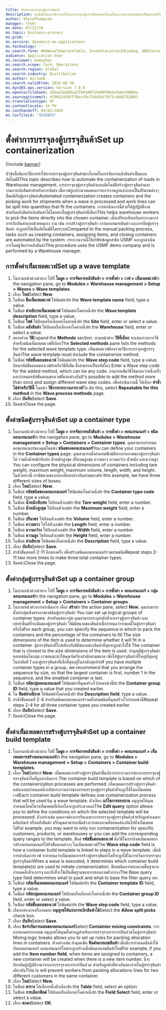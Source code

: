 ```yaml
---
title: ตั้งค่าการบรรจุลงตู้บรรจุสินค้า
description: หัวข้อนี้อธิบายวิธีการทำให้การบรรจุลงตู้บรรจุสินค้าของโหลดในการจัดการคลังสินค้าเป็นแบบอัตโนมัติ
author: ShylaThompson
manager: tfehr
ms.date: 07/22/19
ms.topic: business-process
ms.prod: ''
ms.service: dynamics-ax-applications
ms.technology: ''
ms.search.form: WHSWaveTemplateTable, InventLocationIdLookup, WHSContainerType, WHSContainerGroup, WHSContainerizationTable, WHSContainerizationBreak, WHSCreateContainerBreak
audience: Application User
ms.reviewer: kamaybac
ms.search.scope: Core, Operations
ms.search.region: Global
ms.search.industry: Distribution
ms.author: mirzaab
ms.search.validFrom: 2016-06-30
ms.dyn365.ops.version: Version 7.0.0
ms.openlocfilehash: 2b5ad1bdd91a2fb9109f29400f082e9a8af009ba
ms.sourcegitcommit: 4f9912439ff78acf0c754d5bff972c4b85763093
ms.translationtype: HT
ms.contentlocale: th-TH
ms.lasthandoff: 04/02/2020
ms.locfileid: "3216953"
---
```

# <a name="set-up-containerization"></a><span data-ttu-id="949ab-103">ตั้งค่าการบรรจุลงตู้บรรจุสินค้า</span><span class="sxs-lookup"><span data-stu-id="949ab-103">Set up containerization</span></span>

[!include [banner](../../includes/banner.md)]

<span data-ttu-id="949ab-104">หัวข้อนี้อธิบายวิธีการทำให้การบรรจุลงตู้บรรจุสินค้าของโหลดในการจัดการคลังสินค้าเป็นแบบอัตโนมัติ</span><span class="sxs-lookup"><span data-stu-id="949ab-104">This topic describes how to automate the containerization of loads in Warehouse management.</span></span> <span data-ttu-id="949ab-105">การบรรจุลงตู้บรรจุสินค้าแบบอัตโนมัติสร้างตู้บรรจุสินค้าและงานการเบิกสินค้าสำหรับการจัดส่ง เมื่อเวฟถูกประมวลผลและรายการงานถูกแบ่งออกเป็นปริมาณต่างๆที่พอดีกับตู้บรรจุสินค้า</span><span class="sxs-lookup"><span data-stu-id="949ab-105">Automated containerization creates containers and the picking work for shipments when a wave is processed and work lines can be split into quantities that fit the containers.</span></span> <span data-ttu-id="949ab-106">การดำเนินการนี้ช่วยให้ผู้ปฏิบัติงานสำหรับคลังสินค้าเบิกสินค้าได้โดยตรงในตู้บรรจุสินค้าที่เลือก</span><span class="sxs-lookup"><span data-stu-id="949ab-106">This helps warehouse workers to pick the items directly into the chosen container.</span></span> <span data-ttu-id="949ab-107">เมื่อเปรียบเทียบกับกระบวนการการเบิกสินค่าแบบด้วยตนเอง งาน เช่น การสร้างตู้บรรจุสินค้า การมอบหมายสินค้า และการปิดตู้บรรจุสินค้า จะถูกทำให้เป็นอัตโนมัติโดยระบบ</span><span class="sxs-lookup"><span data-stu-id="949ab-107">Compared to the manual packing process, tasks such as creating containers, assigning items, and closing containers are automated by the system.</span></span> <span data-ttu-id="949ab-108">กระบวนงานนี้ใช้บริษัทข้อมูลสาธิต USMF และถูกดำเนินการโดยผู้จัดการคลังสินค้า</span><span class="sxs-lookup"><span data-stu-id="949ab-108">This procedure uses the USMF demo company and is performed by a Warehouse manager.</span></span>


## <a name="set-up-a-wave-template"></a><span data-ttu-id="949ab-109">การตั้งค่าเท็มเพลตเวฟ</span><span class="sxs-lookup"><span data-stu-id="949ab-109">Set up a wave template</span></span>
1. <span data-ttu-id="949ab-110">ในบานหน้าต่างนำทาง ไปที่ **โมดูล > การจัดการคลังสินค้า > การตั้งค่า > เวฟ > เท็มเพลตเวฟ**</span><span class="sxs-lookup"><span data-stu-id="949ab-110">In the navigation pane, go to **Modules > Warehouse management > Setup > Waves > Wave templates**.</span></span>
2. <span data-ttu-id="949ab-111">เลือก **ใหม่**</span><span class="sxs-lookup"><span data-stu-id="949ab-111">Select **New**.</span></span>
3. <span data-ttu-id="949ab-112">ในฟิลด์ **ชือเท็มเพลตเวฟ** ให้พิมพ์ค่า</span><span class="sxs-lookup"><span data-stu-id="949ab-112">In the **Wave template name** field, type a value.</span></span>
4. <span data-ttu-id="949ab-113">ในฟิลด์ **คำอธิบายเท็มเพลตเวฟ** ให้พิมพ์ค่าใดค่าหนึ่ง</span><span class="sxs-lookup"><span data-stu-id="949ab-113">In the **Wave template description** field, type a value.</span></span>
5. <span data-ttu-id="949ab-114">ในฟิลด์ **ไซต์** ให้ป้อนหรือเลือกค่าใดค่าหนึ่ง</span><span class="sxs-lookup"><span data-stu-id="949ab-114">In the **Site** field, enter or select a value.</span></span>
6. <span data-ttu-id="949ab-115">ในฟิลด์ **คลังสินค้า** ให้ป้อนหรือเลือกค่าใดค่าหนึ่ง</span><span class="sxs-lookup"><span data-stu-id="949ab-115">In the **Warehouse** field, enter or select a value.</span></span>
7. <span data-ttu-id="949ab-116">ขยายส่วน **วิธี**</span><span class="sxs-lookup"><span data-stu-id="949ab-116">Expand the **Methods** section.</span></span> <span data-ttu-id="949ab-117">บานหน้าต่าง **วิธีที่เลือก** จะแสดงรายการวิธีสำหรับชนิดเท็มเพลตเวฟที่เลือก</span><span class="sxs-lookup"><span data-stu-id="949ab-117">The **Selected methods** pane lists the methods for the selected wave template type.</span></span> <span data-ttu-id="949ab-118">เท็มเพลตเวฟต้องรวมวิธีการบรรจุลงตู้บรรจุสินค้า</span><span class="sxs-lookup"><span data-stu-id="949ab-118">The wave template must include the containerize method.</span></span>  
8. <span data-ttu-id="949ab-119">ในฟิลด์ **รหัสขั้นตอนของเวฟ** ให้พิมพ์ค่า</span><span class="sxs-lookup"><span data-stu-id="949ab-119">In the **Wave step code** field, type a value.</span></span> <span data-ttu-id="949ab-120">ป้อนรหัสขั้นตอนของเวฟสำหรับวิธีที่เพิ่ม ซึ่งสามารถเป็นรหัสใดๆ </span><span class="sxs-lookup"><span data-stu-id="949ab-120">Enter a Wave step code for the added method, which can be any code.</span></span> <span data-ttu-id="949ab-121">สามารถเพิ่มวิธีได้มากกว่าหนึ่งครั้ง และกำหนดรหัสขั้นตอนของเวฟที่แตกต่างกัน</span><span class="sxs-lookup"><span data-stu-id="949ab-121">It's possible to add the method more than once and assign different wave step codes.</span></span> <span data-ttu-id="949ab-122">เพื่อดำเนินงานนี้ ให้เลือก **ทำซ้ำได้สำหรับวิธีนี้** ในหน้า **วิธีการกระบวนการเวฟ**</span><span class="sxs-lookup"><span data-stu-id="949ab-122">To do this, select **Repeatable for this method** in the **Wave process methods** page.</span></span>  
9. <span data-ttu-id="949ab-123">เลือก **บันทึก**</span><span class="sxs-lookup"><span data-stu-id="949ab-123">Select **Save**.</span></span>
10. <span data-ttu-id="949ab-124">ปิดหน้า</span><span class="sxs-lookup"><span data-stu-id="949ab-124">Close the page.</span></span>

## <a name="set-up-a-container-type"></a><span data-ttu-id="949ab-125">ตั้งค่าชนิดตู้บรรจุสินค้า</span><span class="sxs-lookup"><span data-stu-id="949ab-125">Set up a container type</span></span>
1. <span data-ttu-id="949ab-126">ในบานหน้าต่างนำทาง ไปที่ **โมดูล > การจัดการคลังสินค้า > การตั้งค่า > คอนเทนเนอร์ > ชนิดคอนเทนเนอร์**</span><span class="sxs-lookup"><span data-stu-id="949ab-126">In the navigation pane, go to **Modules > Warehouse management > Setup > Containers > Container types**.</span></span> <span data-ttu-id="949ab-127">คุณสามารถกำหนดคอนเทนเนอร์ของคุณในหน้า **ชนิดของคอนเทนเนอร์**</span><span class="sxs-lookup"><span data-stu-id="949ab-127">You can define your containers in the **Container types** page.</span></span> <span data-ttu-id="949ab-128">คุณสามารถตั้งค่าคอนฟิกมิติทางกายภาพของตู้บรรจุสินค้าได้ รวมถึงน้ำหนักหีบห่อ น้ำหนักสูงสุด ปริมาณสูงสุด ความยาว ความกว้าง น้ำหนัก และความสูง </span><span class="sxs-lookup"><span data-stu-id="949ab-128">You can configure the physical dimensions of containers including tare weight, maximum weight, maximum volume, length, width, and height.</span></span> <span data-ttu-id="949ab-129">ในตัวอย่างนี้ เรามีขนาดของกล่องที่แตกต่างกันสามขนาด</span><span class="sxs-lookup"><span data-stu-id="949ab-129">In this example, we have three different sizes of boxes.</span></span>  
2. <span data-ttu-id="949ab-130">เลือก **ใหม่**</span><span class="sxs-lookup"><span data-stu-id="949ab-130">Select **New**.</span></span>
3. <span data-ttu-id="949ab-131">ในฟิลด์ **รหัสชนิดของคอนเทนเนอร์** ให้พิมพ์ค่าใดค่าหนึ่ง</span><span class="sxs-lookup"><span data-stu-id="949ab-131">In the **Container type code** field, type a value.</span></span>
4. <span data-ttu-id="949ab-132">ในฟิลด์ **น้ำหนักหีบห่อ** ให้ป้อนตัวเลข</span><span class="sxs-lookup"><span data-stu-id="949ab-132">In the **Tare weight** field, enter a number.</span></span>
5. <span data-ttu-id="949ab-133">ในฟิลด์ **น้ำหนักสูงสุด** ให้ป้อนตัวเลข</span><span class="sxs-lookup"><span data-stu-id="949ab-133">In the **Maximum weight** field, enter a number.</span></span>
6. <span data-ttu-id="949ab-134">ในฟิลด์ **ปริมาตร** ให้ป้อนตัวเลข</span><span class="sxs-lookup"><span data-stu-id="949ab-134">In the **Volume** field, enter a number.</span></span>
7. <span data-ttu-id="949ab-135">ในฟิลด์ **ความยาว** ให้ใส่ตัวเลข</span><span class="sxs-lookup"><span data-stu-id="949ab-135">In the **Length** field, enter a number.</span></span>
8. <span data-ttu-id="949ab-136">ในฟิลด์ **ความกว้าง** ให้ป้อนตัวเลข</span><span class="sxs-lookup"><span data-stu-id="949ab-136">In the **Width** field, enter a number.</span></span>
9. <span data-ttu-id="949ab-137">ในฟิลด์ **ความสูง** ให้ป้อนตัวเลข</span><span class="sxs-lookup"><span data-stu-id="949ab-137">In the **Height** field, enter a number.</span></span>
10. <span data-ttu-id="949ab-138">ในฟิลด์ **คำอธิบาย** ให้พิมพ์ค่าใดค่าหนึ่ง</span><span class="sxs-lookup"><span data-stu-id="949ab-138">In the **Description** field, type a value.</span></span>
11. <span data-ttu-id="949ab-139">เลือก **บันทึก**</span><span class="sxs-lookup"><span data-stu-id="949ab-139">Select **Save**.</span></span>
13. <span data-ttu-id="949ab-140">ทำซ้ำขั้นตอนที่ 2-11 อีกสองครั้ง เพื่อสร้างชนิดคอนเทนเนอร์รวมสามชนิด</span><span class="sxs-lookup"><span data-stu-id="949ab-140">Repeat steps 2-11 two more times to make three total container types.</span></span>
14. <span data-ttu-id="949ab-141">ปิดหน้า</span><span class="sxs-lookup"><span data-stu-id="949ab-141">Close the page.</span></span>

## <a name="set-up-a-container-group"></a><span data-ttu-id="949ab-142">ตั้งค่ากลุ่มตู้บรรจุสินค้า</span><span class="sxs-lookup"><span data-stu-id="949ab-142">Set up a container group</span></span>
1. <span data-ttu-id="949ab-143">ในบานหน้าต่างนำทาง ไปที่ **โมดูล > การจัดการคลังสินค้า > การตั้งค่า > คอนเทนเนอร์ > กลุ่มคอนเทนเนอร์**</span><span class="sxs-lookup"><span data-stu-id="949ab-143">In the navigation pane, go to **Modules > Warehouse management > Setup > Containers > Container groups**.</span></span>
2. <span data-ttu-id="949ab-144">ในบานหน้าต่างการดำเนินการ เลือก **สร้าง**</span><span class="sxs-lookup"><span data-stu-id="949ab-144">In the action pane, select **New**.</span></span> <span data-ttu-id="949ab-145">คุณสามารถตั้งค่ากลุ่มเชิงตรรกะของชนิดตู้บรรจุสินค้า </span><span class="sxs-lookup"><span data-stu-id="949ab-145">You can set up logical groups of container types.</span></span> <span data-ttu-id="949ab-146">สำหรับแต่ละกลุ่ม คุณสามารถระบุลำดับที่จะบรรจุตู้บรรจุสินค้า และเปอร์เซ็นต์ที่จะเติมของตู้บรรจุสินค้า ใช้มิติขนาดของสินค้าเพื่อกำหนดว่าจะพอดีในตู้บรรจุสินค้าหรือไม่</span><span class="sxs-lookup"><span data-stu-id="949ab-146">For each group, you can specify the sequence in which to pack the containers and the percentage of the containers to fill.The size dimensions of the item is used to determine whether it will fit in a container.</span></span> <span data-ttu-id="949ab-147">ตู้บรรจุสินค้าที่ใกล้เคียงกับมิติขนาดของสินค้าที่สุดจะถูกนำไปใช้ </span><span class="sxs-lookup"><span data-stu-id="949ab-147">The container that is closest to the size dimensions of the item is used.</span></span> <span data-ttu-id="949ab-148">ถ้าคุณมีตู้บรรจุสินค้าหลายชนิดในกลุ่ม เราขอแนะนำให้คุณจัดเรียงลำดับตามขนาด เพื่อให้ตู้บรรจุสินค้าที่ใหญ่ที่สุดอยู่ในลำดับที่ 1 และตู้บรรจุสินค้าที่เล็กที่สุดอยู่ในลำดับสุดท้าย</span><span class="sxs-lookup"><span data-stu-id="949ab-148">If you have multiple container types in a group, we recommend that you arrange the sequence by size, so that the largest container is first, number 1 in the sequence, and the smallest container is last.</span></span>    
3. <span data-ttu-id="949ab-149">ในฟิลด์ **รหัสกลุ่มคอนเทนเนอร์** ให้พิมพ์ค่าที่คุณสร้างไว้ก่อนหน้านี้</span><span class="sxs-lookup"><span data-stu-id="949ab-149">In the **Container group ID** field, type a value that you created earlier.</span></span>
4. <span data-ttu-id="949ab-150">ใน **ฟิลด์คำอธิบาย** ให้พิมพ์ค่าใดค่าหนึ่ง</span><span class="sxs-lookup"><span data-stu-id="949ab-150">In the **Description field**, type a value.</span></span>
5. <span data-ttu-id="949ab-151">ทำซ้ำขั้นตอนที่ 2-4 สำหรับชนิดคอนเทนเนอร์รวมทั้งสามชนิดที่คุณสร้างไว้ก่อนหน้านี้</span><span class="sxs-lookup"><span data-stu-id="949ab-151">Repeat steps 2-4 for all three container types you created earlier.</span></span>
6. <span data-ttu-id="949ab-152">เลือก **บันทึก**</span><span class="sxs-lookup"><span data-stu-id="949ab-152">Select **Save**.</span></span>
7. <span data-ttu-id="949ab-153">ปิดหน้า</span><span class="sxs-lookup"><span data-stu-id="949ab-153">Close the page.</span></span>

## <a name="set-up-a-container-build-template"></a><span data-ttu-id="949ab-154">ตั้งค่าเท็มเพลตการสร้างตู้บรรจุสินค้า</span><span class="sxs-lookup"><span data-stu-id="949ab-154">Set up a container build template</span></span>
1. <span data-ttu-id="949ab-155">ในบานหน้าต่างนำทาง ไปที่ **โมดูล > การจัดการคลังสินค้า > การตั้งค่า > คอนเทนเนอร์ > เท็มเพลตการสร้างคอนเทนเนอร์**</span><span class="sxs-lookup"><span data-stu-id="949ab-155">In the navigation pane, go to **Modules > Warehouse management > Setup > Containers > Container build templates**.</span></span>
2. <span data-ttu-id="949ab-156">เลือก **ใหม่**</span><span class="sxs-lookup"><span data-stu-id="949ab-156">Select **New**.</span></span> <span data-ttu-id="949ab-157">เท็มเพลตการสร้างตู้บรรจุสินค้าขี้นกับว่ากระบวนการของการบรรจุลงตู้บรรจุสินค้าใดที่ถูกดำเนินการ </span><span class="sxs-lookup"><span data-stu-id="949ab-157">The container build template is based on which of the containerization processes are performed.</span></span> <span data-ttu-id="949ab-158">เท็มเพลตการสร้างตู้บรรจุสินค้าแต่ละแบบกำหนดหนึ่งรหัสกระบวนการของการบรรจุลงตู้บรรจุสินค้าที่จะถูกใช้โดยเท็มเพลตเวฟ</span><span class="sxs-lookup"><span data-stu-id="949ab-158">Each container build template defines one containerization process that will be used by a wave template.</span></span> <span data-ttu-id="949ab-159">ตัวเลือก **แก้ไขการสอบถาม** อนุญาตให้คุณกำหนดเงื่อนไขว่าเท็มเพลตที่เลือกใดจะถูกประมวลผล</span><span class="sxs-lookup"><span data-stu-id="949ab-159">The **Edit query** option allows you to define the conditions on which the selected template will be processed.</span></span> <span data-ttu-id="949ab-160">ตัวอย่างเช่น คุณอาจต้องการรันเฉพาะการบรรจุลงตู้บรรจุสินค้าสำหรับลูกค้าเฉพาะ ผลิตภัณฑ์ หรือคลังสินค้า หรือคุณสามารถเพิ่มช่วงการสอบถามที่สอดคล้องกันไปยังเท็มเพลตได้</span><span class="sxs-lookup"><span data-stu-id="949ab-160">For example, you may want to only run containerization for specific customers, products, or warehouses or you can add the corresponding query ranges to the template.</span></span> <span data-ttu-id="949ab-161">ฟิลด์ **รหัสขั้นตอนของเวฟ** คือวิธีในการลิงค์เท็มเพลตการสร้างคอนเทนเนอร์ไปยังขั้นตอนต่างๆ ในเท็มเพลตเวฟ</span><span class="sxs-lookup"><span data-stu-id="949ab-161">The **Wave step code** field is how a container build template is linked to steps in a wave template.</span></span> <span data-ttu-id="949ab-162">เมื่อมีการดำเนินการเวฟ จะกำหนดว่าเท็มเพลตการสร้างตู้บรรจุสินค้าใดที่จะถูกใช้ในการเริ่มการบรรจุลงตู้บรรจุสินค้า</span><span class="sxs-lookup"><span data-stu-id="949ab-162">When a wave is executed, it determines which container build template(s) are used to initiate containerization.</span></span> <span data-ttu-id="949ab-163">ฟิลด์ชนิดการสอบถามพื้นฐานจะกำหนดสิ่งที่จะบรรจุ และสิ่งที่จะใช้เป็นพื้นฐานของการสอบถามตัวกรอง</span><span class="sxs-lookup"><span data-stu-id="949ab-163">The Base query type field determines what to pack and what to base the filter query on.</span></span> 
3. <span data-ttu-id="949ab-164">ในฟิลด์ **รหัสเท็มเพลตคอนเทนเนอร์** ให้พิมพ์ค่า</span><span class="sxs-lookup"><span data-stu-id="949ab-164">In the **Container template ID** field, type a value.</span></span>
4. <span data-ttu-id="949ab-165">ในฟิลด์ **รหัสกลุ่มคอนเทนเนอร์** ให้ป้อนหรือเลือกค่าใดค่าหนึ่ง</span><span class="sxs-lookup"><span data-stu-id="949ab-165">In the **Container group ID** field, enter or select a value.</span></span>
5. <span data-ttu-id="949ab-166">ในฟิลด์ **รหัสขั้นตอนของเวฟ** ให้พิมพ์ค่า</span><span class="sxs-lookup"><span data-stu-id="949ab-166">In the **Wave step code** field, type a value.</span></span>
6. <span data-ttu-id="949ab-167">เลือกกล่องกาเครื่องหมาย **อนุญาตให้แบ่งการเบิกสินค้าได้**</span><span class="sxs-lookup"><span data-stu-id="949ab-167">Select the **Allow split picks** check box.</span></span>
7. <span data-ttu-id="949ab-168">เลือก **บันทึก**</span><span class="sxs-lookup"><span data-stu-id="949ab-168">Select **Save**.</span></span>
8. <span data-ttu-id="949ab-169">เลือก **ข้อจำกัดการผสมของคอนเทนเนอร์**</span><span class="sxs-lookup"><span data-stu-id="949ab-169">Select **Containier mixing constraints**.</span></span> <span data-ttu-id="949ab-170">การแบ่งตามตรรกะผสม อนุญาตให้คุณตั้งค่ากฎสำหรับการบรรจุรายการการปันส่วนในตู้บรรจุสินค้า </span><span class="sxs-lookup"><span data-stu-id="949ab-170">Mixing logic breaks allows you to set up rules for packing allocation lines in containers.</span></span> <span data-ttu-id="949ab-171">ตัวอย่างเช่น ถ้าคุณเพิ่ม **ฟิลด์หมายเลขสินค้า** เมื่อมีการกำหนดสินค้าให้กับคอนเทนเนอร์ คอนเทนเนอร์ใหม่จะถูกสร้างเมื่อมีหมายเลขสินค้าใหม่</span><span class="sxs-lookup"><span data-stu-id="949ab-171">For example, if you add the **Item number field**, when items are assigned to containers, a new container will be created when there is a new item number.</span></span> <span data-ttu-id="949ab-172">นี่จะป้องกันผู้ปฏิบัติงานจากการบรรจุรายการการปันส่วน สำหรับลูกค้าที่ต่างกันสองรายในตู้บรรจุสินค้าเดียวกัน</span><span class="sxs-lookup"><span data-stu-id="949ab-172">This is will prevent workers from packing allocations lines for two different customers in the same container.</span></span>  
9. <span data-ttu-id="949ab-173">เลือก **ใหม่**</span><span class="sxs-lookup"><span data-stu-id="949ab-173">Select **New**.</span></span>
10. <span data-ttu-id="949ab-174">ในฟิลด์ **ตาราง** ให้เลือกหนึ่งตัวเลือก</span><span class="sxs-lookup"><span data-stu-id="949ab-174">In the **Table** field, select an option.</span></span>
11. <span data-ttu-id="949ab-175">ในฟิลด์ **การเลือกฟิลด์** ให้ป้อนหรือเลือกค่าใดค่าหนึ่ง</span><span class="sxs-lookup"><span data-stu-id="949ab-175">In the **Field Select** field, enter or select a value.</span></span>
12. <span data-ttu-id="949ab-176">เลือก **ตกลง**</span><span class="sxs-lookup"><span data-stu-id="949ab-176">Select **OK**.</span></span>

